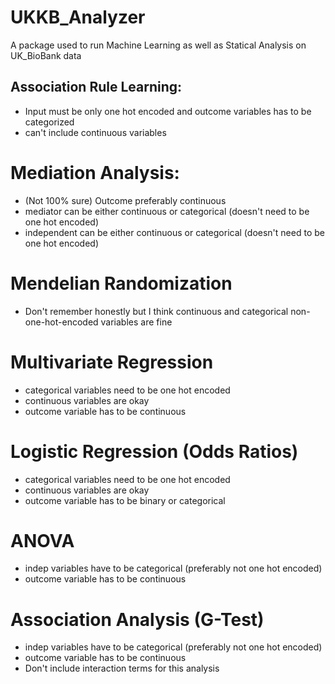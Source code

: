# UKKB_Analyzer
A package used to run Machine Learning as well as Statical Analysis on UK_BioBank data


## Association Rule Learning:
  - Input must be only one hot encoded and outcome variables has to be categorized
  - can't include continuous variables

# Mediation Analysis:
  - (Not 100% sure) Outcome preferably continuous
  - mediator can be either continuous or categorical (doesn't need to be one hot encoded)
  - independent can be either continuous or categorical (doesn't need to be one hot encoded)

# Mendelian Randomization
  - Don't remember honestly but I think continuous and categorical non-one-hot-encoded variables are fine

# Multivariate Regression
  - categorical variables need to be one hot encoded
  - continuous variables are okay
  - outcome variable has to be continuous

# Logistic Regression (Odds Ratios)
  - categorical variables need to be one hot encoded
  - continuous variables are okay
  - outcome variable has to be binary or categorical

# ANOVA
  - indep variables have to be categorical (preferably not one hot encoded)
  - outcome variable has to be continuous

# Association Analysis (G-Test)
  - indep variables have to be categorical (preferably not one hot encoded)
  - outcome variable has to be continuous
  - Don't include interaction terms for this analysis
